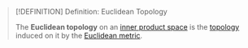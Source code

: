 >[!DEFINITION] Definition: Euclidean Topology
>
>The **Euclidean topology** on an [inner product space](../../Algebra/Linear%20Algebra/Vector%20Spaces/Inner%20Product%20Spaces/Inner%20Product%20Space.md) is the [topology](../Metric%20Spaces/The%20Metric%20Topology.md) induced on it by the [Euclidean metric](../../Algebra/Linear%20Algebra/Vector%20Spaces/Inner%20Product%20Spaces/Euclidean%20Distance.md).
>